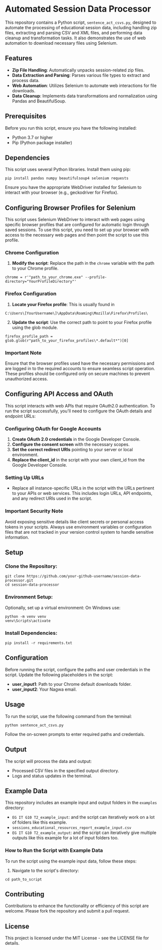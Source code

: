 # Automated Session Data Processor
This repository contains a Python script, `sentence_act_csvs.py`, designed to automate the processing of educational session data, including handling zip files, extracting and parsing CSV and XML files, and performing data cleanup and transformation tasks. It also demonstrates the use of web automation to download necessary files using Selenium.

## Features
- **Zip File Handling**: Automatically unpacks session-related zip files.
- **Data Extraction and Parsing**: Parses various file types to extract and process data.
- **Web Automation**: Utilizes Selenium to automate web interactions for file downloads.
- **Data Cleanup**: Implements data transformations and normalization using Pandas and BeautifulSoup.

## Prerequisites
Before you run this script, ensure you have the following installed:
- Python 3.7 or higher
- Pip (Python package installer)

## Dependencies
This script uses several Python libraries. Install them using pip:
```
pip install pandas numpy beautifulsoup4 selenium requests
```
Ensure you have the appropriate WebDriver installed for Selenium to interact with your browser (e.g., geckodriver for Firefox).

## Configuring Browser Profiles for Selenium
This script uses Selenium WebDriver to interact with web pages using specific browser profiles that are configured for automatic login through saved sessions. To use this script, you need to set up your browser with access to the necessary web pages and then point the script to use this profile.

### Chrome Configuration
1. **Modify the script**: Replace the path in the `chrome` variable with the path to your Chrome profile.
```
chrome = r'"path_to_your_chrome.exe" --profile-directory="YourProfileDirectory"'
```

### Firefox Configuration
1. **Locate your Firefox profile**: This is usually found in 
```
C:\Users\[YourUsername\]\AppData\Roaming\Mozilla\Firefox\Profiles\
```
2. **Update the script**: Use the correct path to point to your Firefox profile using the glob module.
```
firefox_profile_path = glob.glob(r"path_to_your_firefox_profiles\*.default*")[0]
```

### Important Note
Ensure that the browser profiles used have the necessary permissions and are logged in to the required accounts to ensure seamless script operation. These profiles should be configured only on secure machines to prevent unauthorized access.

## Configuring API Access and OAuth
This script interacts with web APIs that require OAuth2.0 authentication. To run the script successfully, you'll need to configure the OAuth details and endpoint URLs:

### Configuring OAuth for Google Accounts
1. **Create OAuth 2.0 credentials** in the Google Developer Console.
2. **Configure the consent screen** with the necessary scopes.
3. **Set the correct redirect URIs** pointing to your server or local environment.
4. **Replace the client_id** in the script with your own client_id from the Google Developer Console.

### Setting Up URLs
- Replace all instance-specific URLs in the script with the URLs pertinent to your APIs or web services. This includes login URLs, API endpoints, and any redirect URIs used in the script.

### Important Security Note
Avoid exposing sensitive details like client secrets or personal access tokens in your scripts. Always use environment variables or configuration files that are not tracked in your version control system to handle sensitive information.

## Setup

### Clone the Repository:
```
git clone https://github.com/your-github-username/session-data-processor.git
cd session-data-processor
```
### Environment Setup:
Optionally, set up a virtual environment:
On Windows use:
```
python -m venv venv
venv\Scripts\activate
```
### Install Dependencies:
```
pip install -r requirements.txt
```

## Configuration
Before running the script, configure the paths and user credentials in the script. Update the following placeholders in the script:
- **user_input1**: Path to your Chrome default downloads folder.
- **user_input2**: Your Nagwa email.

## Usage
To run the script, use the following command from the terminal:
```
python sentence_act_csvs.py
```
Follow the on-screen prompts to enter required paths and credentials.

## Output
The script will process the data and output:
- Processed CSV files in the specified output directory.
- Logs and status updates in the terminal.

## Example Data
This repository includes an example input and output folders in the `examples` directory:
- `EG IT G10 T2_example_input`: and the script can iteratively work on a lot of folders like this example.
- `sessions_educational_resources_report_example_input.csv`
- `EG IT G10 T2_example_output`: and the script can iteratively give multiple outputs like this example for a lot of input folders too.

### How to Run the Script with Example Data
To run the script using the example input data, follow these steps:
1. Navigate to the script's directory:
```
cd path_to_script
```

## Contributing
Contributions to enhance the functionality or efficiency of this script are welcome. Please fork the repository and submit a pull request.

## License
This project is licensed under the MIT License - see the LICENSE file for details.
